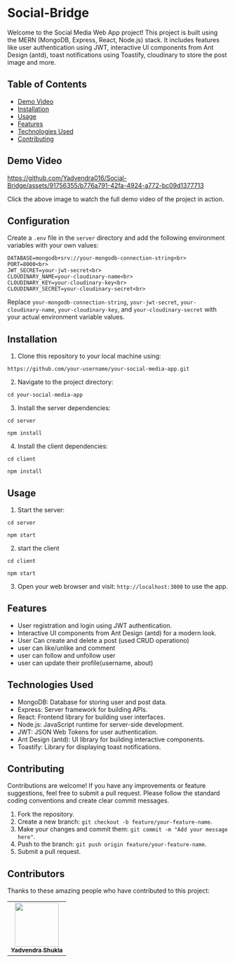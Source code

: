 # Social-Bridge
Welcome to the Social Media Web App project! This project is built using the MERN (MongoDB, Express, React, Node.js) stack. It includes features like user authentication using JWT, interactive UI components from Ant Design (antd), toast notifications using Toastify, cloudinary to store the post image and more.

## Table of Contents
- [Demo Video](#demo-video)
- [Installation](#installation)
- [Usage](#usage)
- [Features](#features)
- [Technologies Used](#technologies-used)
- [Contributing](#contributing)


## Demo Video

https://github.com/Yadvendra016/Social-Bridge/assets/91756355/b776a791-42fa-4924-a772-bc09d1377713


Click the above image to watch the full demo video of the project in action.
## Configuration

Create a `.env` file in the `server` directory and add the following environment variables with your own values:
```
DATABASE=mongodb+srv://your-mongodb-connection-string<br>
PORT=8000<br>
JWT_SECRET=your-jwt-secret<br>
CLOUDINARY_NAME=your-cloudinary-name<br>
CLOUDINARY_KEY=your-cloudinary-key<br>
CLOUDINARY_SECRET=your-cloudinary-secret<br>
```
Replace `your-mongodb-connection-string`, `your-jwt-secret`, `your-cloudinary-name`, `your-cloudinary-key`, and `your-cloudinary-secret` with your actual environment variable values.


## Installation

1. Clone this repository to your local machine using:
 ```
https://github.com/your-username/your-social-media-app.git
```
2. Navigate to the project directory:
```
cd your-social-media-app
```
3. Install the server dependencies:
```
cd server
```
```
npm install
```
4. Install the client dependencies:
```
cd client
```
```
npm install
```
## Usage

1. Start the server:
```
cd server
```
```
npm start
```
2. start the client
```
cd client
```
```
npm start
```
3. Open your web browser and visit: `http://localhost:3000` to use the app.

## Features

- User registration and login using JWT authentication.
- Interactive UI components from Ant Design (antd) for a modern look.
- User Can create and delete a post (used CRUD operationo)
- user can like/unlike and comment
- user can follow and unfollow user
- user can update their profile(username, about)

## Technologies Used

- MongoDB: Database for storing user and post data.
- Express: Server framework for building APIs.
- React: Frontend library for building user interfaces.
- Node.js: JavaScript runtime for server-side development.
- JWT: JSON Web Tokens for user authentication.
- Ant Design (antd): UI library for building interactive components.
- Toastify: Library for displaying toast notifications.

## Contributing

Contributions are welcome! If you have any improvements or feature suggestions, feel free to submit a pull request. Please follow the standard coding conventions and create clear commit messages.

1. Fork the repository.
2. Create a new branch: `git checkout -b feature/your-feature-name`.
3. Make your changes and commit them: `git commit -m "Add your message here"`.
4. Push to the branch: `git push origin feature/your-feature-name`.
5. Submit a pull request.

## Contributors

Thanks to these amazing people who have contributed to this project:

<table>
  <tr>
    <td align="center">
      <a href="https://github.com/yadvendra016">
        <img src="https://github.com/yadvendra016.png" width="100px;" alt=""/>
        <br />
        <sub><b>Yadvendra Shukla</b></sub>
      </a>
    </td>
    <!-- Add more contributors in a similar way -->
  </tr>
</table>

